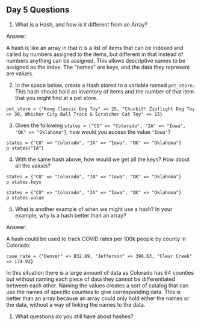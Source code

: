 ## Day 5 Questions

1. What is a Hash, and how is it different from an Array?

Answer:

A hash is like an array in that it is a list of items that can be indexed and called by numbers assigned to the items, but different in that instead of numbers anything can be assigned. This allows descriptive names to be assigned as the index. The "names" are keys, and the data they represent are values.


2. In the space below, create a Hash stored to a variable named `pet_store`.  This hash should hold an inventory of items and the number of that item that you might find at a pet store.

```
pet_store = {"Kong Classic Dog Toy" => 25, "Chuckit! Zipflight Dog Toy => 30, Whicker City Ball Track & Scratcher Cat Toy" => 15}
```

3. Given the following `states = {"CO" => "Colorado", "IA" => "Iowa", "OK" => "Oklahoma"}`, how would you access the value `"Iowa"`?

```
states = {"CO" => "Colorado", "IA" => "Iowa", "OK" => "Oklahoma"}
p states["IA"]
```

4. With the same hash above, how would we get all the keys?  How about all the values?

```
states = {"CO" => "Colorado", "IA" => "Iowa", "OK" => "Oklahoma"}
p states.keys
```

```
states = {"CO" => "Colorado", "IA" => "Iowa", "OK" => "Oklahoma"}
p states.value
```



5. What is another example of when we might use a hash?  In your example, why is a hash better than an array?

Answer:

A hash could be used to track COVID rates per 100k people by county in Colorado:

`case_rate = {"Denver" => 832.69, "Jefferson" => 398.63, "Clear Creek" => 174.93}`

In this situation there is a large amount of data as Colorado has 64 counties but without naming each piece of data they cannot be differentiated between each other. Naming the values creates a sort of catalog that can use the names of specific counties to give corresponding data. This is better than an array because an array could only hold either the names or the data, without a way of linking the names to the data.

1. What questions do you still have about hashes?
